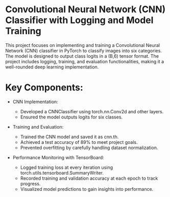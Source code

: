 # Convolutional Neural Network (CNN) Classifier with Logging and Model Training

This project focuses on implementing and training a Convolutional Neural Network (CNN) classifier in PyTorch to classify images into six categories. The model is designed to output class logits in a (B,6) tensor format. The project includes logging, training, and evaluation functionalities, making it a well-rounded deep learning implementation.

# Key Components:

- CNN Implementation:
  - Developed a CNNClassifier using torch.nn.Conv2d and other layers.
  - Ensured the model outputs logits for six classes.

- Training and Evaluation:
  - Trained the CNN model and saved it as cnn.th.
  - Achieved a test accuracy of 89% to meet project goals.
  - Prevented overfitting by carefully handling dataset normalization.

- Performance Monitoring with TensorBoard:
  - Logged training loss at every iteration using torch.utils.tensorboard.SummaryWriter.
  - Recorded training and validation accuracy at each epoch to track progress.
  - Visualized model predictions to gain insights into performance.
